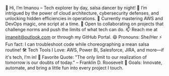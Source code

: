 👋 Hi, I’m Imanou – Tech explorer by day, salsa dancer by night!
👀 I’m intrigued by the power of cloud architecture, cybersecurity defenses, and unlocking hidden efficiencies in operations.
🌱 Currently mastering AWS and DevOps magic, one script at a time.
💞️ Open to collaborating on projects that challenge norms and push the limits of what tech can do.
📫 Reach me at imaneit@outlook.com or through my GitHub Portal.
😄 Pronouns: She/Her
⚡ Fun fact: I can troubleshoot code while choreographing a mean salsa routine!
🛠 Tech Tools I Love: AWS, Power BI, Salesforce, JIRA, and more—if it's tech, I’m in!
🌟 Favorite Quote: "The only limit to our realization of tomorrow is our doubts of today." – Franklin D. Roosevelt
🎯 Goals: Innovate, automate, and bring a little fun into every project I touch.
